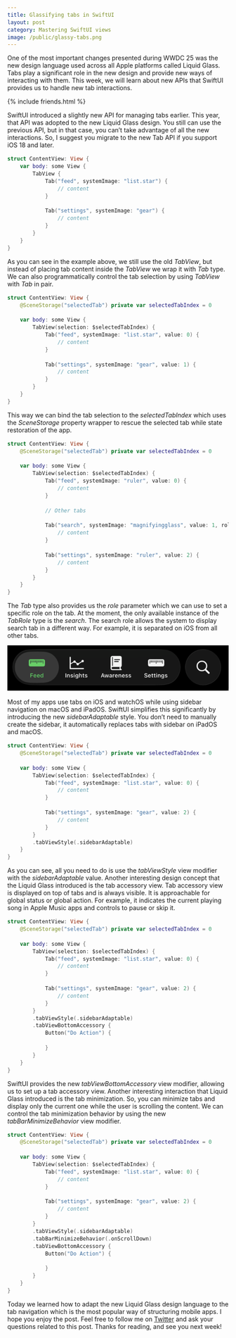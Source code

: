 ```yaml
---
title: Glassifying tabs in SwiftUI
layout: post
category: Mastering SwiftUI views
image: /public/glassy-tabs.png
---
```


One of the most important changes presented during WWDC 25 was the new design language used across all Apple platforms called Liquid Glass. Tabs play a significant role in the new design and provide new ways of interacting with them. This week, we will learn about new APIs that SwiftUI provides us to handle new tab interactions.

{% include friends.html %}

SwiftUI introduced a slightly new API for managing tabs earlier. This year, that API was adopted to the new Liquid Glass design. You still can use the previous API, but in that case, you can’t take advantage of all the new interactions. So, I suggest you migrate to the new Tab API if you support iOS 18 and later.

```swift
struct ContentView: View {
    var body: some View {
        TabView {
            Tab("feed", systemImage: "list.star") {
                // content
            }
            
            Tab("settings", systemImage: "gear") {
                // content
            }
        }
    }
}
```

As you can see in the example above, we still use the old *TabView*, but instead of placing tab content inside the *TabView* we wrap it with *Tab* type. We can also programmatically control the tab selection by using *TabView* with *Tab* in pair.

```swift
struct ContentView: View {
    @SceneStorage("selectedTab") private var selectedTabIndex = 0
    
    var body: some View {
        TabView(selection: $selectedTabIndex) {
            Tab("feed", systemImage: "list.star", value: 0) {
                // content
            }
            
            Tab("settings", systemImage: "gear", value: 1) {
                // content
            }
        }
    }
}
```

This way we can bind the tab selection to the *selectedTabIndex* which uses the *SceneStorage* property wrapper to rescue the selected tab while state restoration of the app.

```swift
struct ContentView: View {
    @SceneStorage("selectedTab") private var selectedTabIndex = 0
    
    var body: some View {
        TabView(selection: $selectedTabIndex) {
            Tab("feed", systemImage: "ruler", value: 0) {
                // content
            }
            
            // Other tabs
            
            Tab("search", systemImage: "magnifyingglass", value: 1, role: .search) {
                // content
            }
            
            Tab("settings", systemImage: "ruler", value: 2) {
                // content
            }
        }
    }
}
```

The *Tab* type also provides us the *role* parameter which we can use to set a specific role on the tab. At the moment, the only available instance of the *TabRole* type is the *search*. The search role allows the system to display search tab in a different way. For example, it is separated on iOS from all other tabs.

![glassy-tabs](/public/glassy-tabs.png)

Most of my apps use tabs on iOS and watchOS while using sidebar navigation on macOS and iPadOS. SwiftUI simplifies this significantly by introducing the new *sidebarAdaptable* style. You don’t need to manually create the sidebar, it automatically replaces tabs with sidebar on iPadOS and macOS.

```swift
struct ContentView: View {
    @SceneStorage("selectedTab") private var selectedTabIndex = 0
    
    var body: some View {
        TabView(selection: $selectedTabIndex) {
            Tab("feed", systemImage: "list.star", value: 0) {
                // content
            }
            
            Tab("settings", systemImage: "gear", value: 2) {
                // content
            }
        }
        .tabViewStyle(.sidebarAdaptable)
    }
}
```

As you can see, all you need to do is use the *tabViewStyle* view modifier with the *sidebarAdaptable* value. Another interesting design concept that the Liquid Glass introduced is the tab accessory view. Tab accessory view is displayed on top of tabs and is always visible. It is approachable for global status or global action. For example, it indicates the current playing song in Apple Music apps and controls to pause or skip it.

```swift
struct ContentView: View {
    @SceneStorage("selectedTab") private var selectedTabIndex = 0
    
    var body: some View {
        TabView(selection: $selectedTabIndex) {
            Tab("feed", systemImage: "list.star", value: 0) {
                // content
            }
            
            Tab("settings", systemImage: "gear", value: 2) {
                // content
            }
        }
        .tabViewStyle(.sidebarAdaptable)
        .tabViewBottomAccessory {
            Button("Do Action") {
                
            }
        }
    }
}
```

SwiftUI provides the new *tabViewBottomAccessory* view modifier, allowing us to set up a tab accessory view. Another interesting interaction that Liquid Glass introduced is the tab minimization. So, you can minimize tabs and display only the current one while the user is scrolling the content. We can control the tab minimization behavior by using the new *tabBarMinimizeBehavior* view modifier.

```swift
struct ContentView: View {
    @SceneStorage("selectedTab") private var selectedTabIndex = 0
    
    var body: some View {
        TabView(selection: $selectedTabIndex) {
            Tab("feed", systemImage: "list.star", value: 0) {
                // content
            }
            
            Tab("settings", systemImage: "gear", value: 2) {
                // content
            }
        }
        .tabViewStyle(.sidebarAdaptable)
        .tabBarMinimizeBehavior(.onScrollDown)
        .tabViewBottomAccessory {
            Button("Do Action") {
                
            }
        }
    }
}
```

Today we learned how to adapt the new Liquid Glass design language to the tab navigation which is the most popular way of structuring mobile apps. I hope you enjoy the post. Feel free to follow me on [Twitter](https://twitter.com/mecid) and ask your questions related to this post. Thanks for reading, and see you next week!
